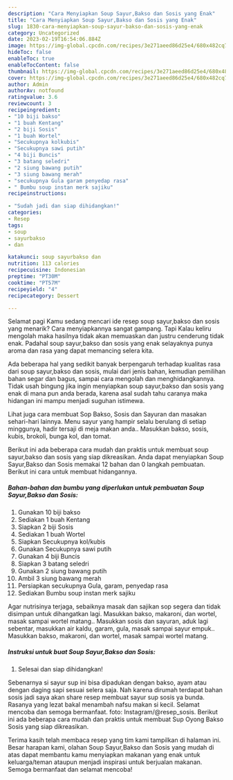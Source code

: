 ```yaml
---
description: "Cara Menyiapkan Soup Sayur,Bakso dan Sosis yang Enak"
title: "Cara Menyiapkan Soup Sayur,Bakso dan Sosis yang Enak"
slug: 1830-cara-menyiapkan-soup-sayur-bakso-dan-sosis-yang-enak
category: Uncategorized
date: 2023-02-19T16:54:06.884Z
image: https://img-global.cpcdn.com/recipes/3e271aeed86d25e4/680x482cq70/soup-sayurbakso-dan-sosis-foto-resep-utama.jpg
hideToc: false
enableToc: true
enableTocContent: false
thumbnail: https://img-global.cpcdn.com/recipes/3e271aeed86d25e4/680x482cq70/soup-sayurbakso-dan-sosis-foto-resep-utama.jpg
cover: https://img-global.cpcdn.com/recipes/3e271aeed86d25e4/680x482cq70/soup-sayurbakso-dan-sosis-foto-resep-utama.jpg
author: Admin
authorAv: notfound
ratingvalue: 3.6
reviewcount: 3
recipeingredient:
- "10 biji bakso"
- "1 buah Kentang"
- "2 biji Sosis"
- "1 buah Wortel"
- "Secukupnya kolkubis"
- "Secukupnya sawi putih"
- "4 biji Buncis"
- "3 batang seledri"
- "2 siung bawang putih"
- "3 siung bawang merah"
- "secukupnya Gula garam penyedap rasa"
- " Bumbu soup instan merk sajiku"
recipeinstructions:

- "Sudah jadi dan siap dihidangkan!"
categories:
- Resep
tags:
- soup
- sayurbakso
- dan

katakunci: soup sayurbakso dan 
nutrition: 113 calories
recipecuisine: Indonesian
preptime: "PT30M"
cooktime: "PT57M"
recipeyield: "4"
recipecategory: Dessert

---
```



Selamat pagi Kamu sedang mencari ide resep soup sayur,bakso dan sosis yang menarik? Cara menyiapkannya sangat gampang. Tapi Kalau keliru mengolah maka hasilnya tidak akan memuaskan dan justru cenderung tidak enak. Padahal soup sayur,bakso dan sosis yang enak selayaknya punya aroma dan rasa yang dapat memancing selera kita.


Ada beberapa hal yang sedikit banyak berpengaruh terhadap kualitas rasa dari soup sayur,bakso dan sosis, mulai dari jenis bahan, kemudian pemilihan bahan segar dan bagus, sampai cara mengolah dan menghidangkannya. Tidak usah bingung jika ingin menyiapkan soup sayur,bakso dan sosis yang enak di mana pun anda berada, karena asal sudah tahu caranya maka hidangan ini mampu menjadi suguhan istimewa.

Lihat juga cara membuat Sop Bakso, Sosis dan Sayuran dan masakan sehari-hari lainnya. Menu sayur yang hampir selalu berulang di setiap minggunya, hadir tersaji di meja makan anda.. Masukkan bakso, sosis, kubis, brokoli, bunga kol, dan tomat.


Berikut ini ada beberapa cara mudah dan praktis untuk membuat soup sayur,bakso dan sosis yang siap dikreasikan. Anda dapat menyiapkan Soup Sayur,Bakso dan Sosis memakai 12 bahan dan 0 langkah pembuatan. Berikut ini cara untuk membuat hidangannya.

<!--inarticleads1-->

##### Bahan-bahan dan bumbu yang diperlukan untuk pembuatan Soup Sayur,Bakso dan Sosis:

1. Gunakan 10 biji bakso
1. Sediakan 1 buah Kentang
1. Siapkan 2 biji Sosis
1. Sediakan 1 buah Wortel
1. Siapkan Secukupnya kol/kubis
1. Gunakan Secukupnya sawi putih
1. Gunakan 4 biji Buncis
1. Siapkan 3 batang seledri
1. Gunakan 2 siung bawang putih
1. Ambil 3 siung bawang merah
1. Persiapkan secukupnya Gula, garam, penyedap rasa
1. Sediakan  Bumbu soup instan merk sajiku


Agar nutrisinya terjaga, sebaiknya masak dan sajikan sop segera dan tidak disimpan untuk dihangatkan lagi. Masukkan bakso, makaroni, dan wortel, masak sampai wortel matang.. Masukkan sosis dan sayuran, aduk lagi sebentar, masukkan air kaldu, garam, gula, masak sampai sayur empuk.. Masukkan bakso, makaroni, dan wortel, masak sampai wortel matang. 

<!--inarticleads2-->

##### Instruksi untuk buat Soup Sayur,Bakso dan Sosis:


1. Selesai dan siap dihidangkan!

Sebenarnya si sayur sup ini bisa dipadukan dengan bakso, ayam atau dengan daging sapi sesuai selera saja. Nah karena dirumah terdapat bahan sosis jadi saya akan share resep membuat sayur sup sosis ya bunda. Rasanya yang lezat bakal menambah nafsu makan si kecil. Selamat mencoba dan semoga bermanfaat. foto: Instagram/@resep_sosis. Berikut ini ada beberapa cara mudah dan praktis untuk membuat Sup Oyong Bakso Sosis yang siap dikreasikan. 

Terima kasih telah membaca resep yang tim kami tampilkan di halaman ini. Besar harapan kami, olahan Soup Sayur,Bakso dan Sosis yang mudah di atas dapat membantu kamu menyiapkan makanan yang enak untuk keluarga/teman ataupun menjadi inspirasi untuk berjualan makanan. Semoga bermanfaat dan selamat mencoba!

